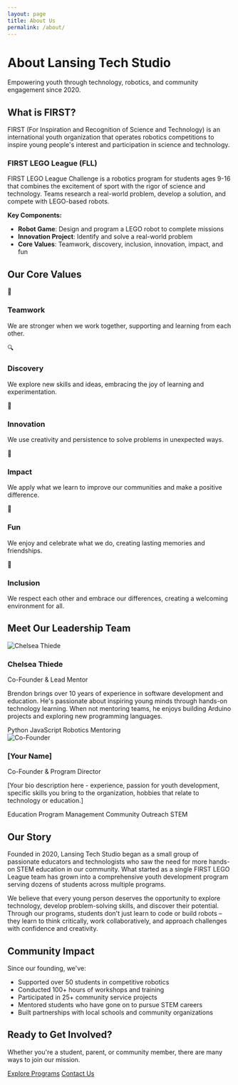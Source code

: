 ```yaml
---
layout: page
title: About Us
permalink: /about/
---
```


<div class="about-hero">
  <h1>About Lansing Tech Studio</h1>
  <p class="lead">Empowering youth through technology, robotics, and community engagement since 2020.</p>
</div>

## What is FIRST?

FIRST (For Inspiration and Recognition of Science and Technology) is an international youth organization that operates robotics competitions to inspire young people's interest and participation in science and technology.

### FIRST LEGO League (FLL)
FIRST LEGO League Challenge is a robotics program for students ages 9-16 that combines the excitement of sport with the rigor of science and technology. Teams research a real-world problem, develop a solution, and compete with LEGO-based robots.

**Key Components:**
- **Robot Game**: Design and program a LEGO robot to complete missions
- **Innovation Project**: Identify and solve a real-world problem
- **Core Values**: Teamwork, discovery, inclusion, innovation, impact, and fun

## Our Core Values

<div class="values-grid">
  <div class="value-card">
    <div class="value-icon">🤝</div>
    <h3>Teamwork</h3>
    <p>We are stronger when we work together, supporting and learning from each other.</p>
  </div>
  <div class="value-card">
    <div class="value-icon">🔍</div>
    <h3>Discovery</h3>
    <p>We explore new skills and ideas, embracing the joy of learning and experimentation.</p>
  </div>
  <div class="value-card">
    <div class="value-icon">🌟</div>
    <h3>Innovation</h3>
    <p>We use creativity and persistence to solve problems in unexpected ways.</p>
  </div>
  <div class="value-card">
    <div class="value-icon">🚀</div>
    <h3>Impact</h3>
    <p>We apply what we learn to improve our communities and make a positive difference.</p>
  </div>
  <div class="value-card">
    <div class="value-icon">🎉</div>
    <h3>Fun</h3>
    <p>We enjoy and celebrate what we do, creating lasting memories and friendships.</p>
  </div>
  <div class="value-card">
    <div class="value-icon">💙</div>
    <h3>Inclusion</h3>
    <p>We respect each other and embrace our differences, creating a welcoming environment for all.</p>
  </div>
</div>

## Meet Our Leadership Team

<div class="leadership-grid">
  <div class="bio-card">
    <div class="bio-image">
      <img src="/assets/images/brendon-bio.jpg" alt="Chelsea Thiede">
    </div>
    <div class="bio-content">
      <h3>Chelsea Thiede</h3>
      <p class="bio-title">Co-Founder & Lead Mentor</p>
      <p class="bio-description">
        Brendon brings over 10 years of experience in software development and education. 
        He's passionate about inspiring young minds through hands-on technology learning. 
        When not mentoring teams, he enjoys building Arduino projects and exploring new 
        programming languages.
      </p>
      <div class="bio-skills">
        <span class="skill-tag">Python</span>
        <span class="skill-tag">JavaScript</span>
        <span class="skill-tag">Robotics</span>
        <span class="skill-tag">Mentoring</span>
      </div>
    </div>
  </div>
  
  <div class="bio-card">
    <div class="bio-image">
      <img src="/assets/images/co-founder-bio.jpg" alt="Co-Founder">
    </div>
    <div class="bio-content">
      <h3>[Your Name]</h3>
      <p class="bio-title">Co-Founder & Program Director</p>
      <p class="bio-description">
        [Your bio description here - experience, passion for youth development, 
        specific skills you bring to the organization, hobbies that relate to 
        technology or education.]
      </p>
      <div class="bio-skills">
        <span class="skill-tag">Education</span>
        <span class="skill-tag">Program Management</span>
        <span class="skill-tag">Community Outreach</span>
        <span class="skill-tag">STEM</span>
      </div>
    </div>
  </div>
</div>

## Our Story

Founded in 2020, Lansing Tech Studio began as a small group of passionate educators and technologists who saw the need for more hands-on STEM education in our community. What started as a single FIRST LEGO League team has grown into a comprehensive youth development program serving dozens of students across multiple programs.

We believe that every young person deserves the opportunity to explore technology, develop problem-solving skills, and discover their potential. Through our programs, students don't just learn to code or build robots – they learn to think critically, work collaboratively, and approach challenges with confidence and creativity.

## Community Impact

Since our founding, we've:
- Supported over 50 students in competitive robotics
- Conducted 100+ hours of workshops and training
- Participated in 25+ community service projects
- Mentored students who have gone on to pursue STEM careers
- Built partnerships with local schools and community organizations

<div class="cta-section">
  <h2>Ready to Get Involved?</h2>
  <p>Whether you're a student, parent, or community member, there are many ways to join our mission.</p>
  <div class="cta-buttons">
    <a href="/programs" class="btn btn-primary">Explore Programs</a>
    <a href="/contact" class="btn btn-primary">Contact Us</a>
  </div>
</div>

